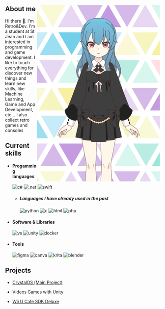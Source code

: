 <!-- Template Readme Inspired from https://github.com/durgeshsamariya/awesome-github-profile-readme-templates/blob/master/templates/zillastar.md -->

<div>
<img align="right" width="400" src="./imgs/ProfileSecret.jpg" />

<div>
<h2> About me </h2>
Hi there 👋. I'm Retro&Dev. I'm a student at St Jean and I am interested in programming and game development.
I like to touch everything for discover new things and learn new skills, like Machine Learning, Game and App Development, etc...
I also collect retro games and consoles
</div>
  
<h2> Current skills </h2>

- <h4> Progamming languages </h4>
    <img src="https://img.shields.io/badge/C%23-239120?style=for-the-badge&logo=c-sharp&logoColor=white" alt="c#" />
    <img src="https://img.shields.io/badge/.NET-5C2D91?style=for-the-badge&logo=.net&logoColor=white" alt=".net" />
    <img src="https://img.shields.io/badge/swift-F54A2A?style=for-the-badge&logo=swift&logoColor=white" alt="swift" />

    - <h5> Languages I have already used in the past </h5>
        <img src="https://img.shields.io/badge/Python-14354C?style=for-the-badge&logo=python&logoColor=white" alt="python" />
        <img src="https://img.shields.io/badge/C-00599C?style=for-the-badge&logo=c&logoColor=white" alt="c" />
        <img src="https://img.shields.io/badge/html5-%23E34F26.svg?style=for-the-badge&logo=html5&logoColor=white" alt="html" />
        <img src="https://img.shields.io/badge/php-%23777BB4.svg?style=for-the-badge&logo=php&logoColor=white" alt="php" />
  
- <h4> Software & Libraries </h4>
    <img src="https://img.shields.io/badge/Visual%20Studio-5C2D91.svg?style=for-the-badge&logo=visual-studio&logoColor=white" alt="vs" />
    <img src="https://img.shields.io/badge/Unity-100000?style=for-the-badge&logo=unity&logoColor=white" alt="unity" />
    <img src="https://img.shields.io/badge/Docker-2496ED?style=for-the-badge&logo=docker&logoColor=white" alt="docker" />

- <h4> Tools </h4>
    <img src="https://img.shields.io/badge/Figma-F24E1E?style=for-the-badge&logo=figma&logoColor=white" alt="figma" />
    <img src="https://img.shields.io/badge/Canva-%2300C4CC.svg?style=for-the-badge&logo=Canva&logoColor=white" alt="canva" />
    <img src="https://img.shields.io/badge/Krita-203759?style=for-the-badge&logo=krita&logoColor=EEF37B" alt="krita" />
    <img src="https://img.shields.io/badge/blender-%23F5792A.svg?style=for-the-badge&logo=blender&logoColor=white" alt="blender" />

<h2>Projects </h2>
  
- [CrystalOS (Main Project)](https://github.com/RetroAndDev/CrystalOS)
  
- Videos Games with Unity
  
- [Wii U Cafe SDK Deluxe](https://github.com/RetroAndDev/WiiUCafeSDKDeluxe)

</div>
